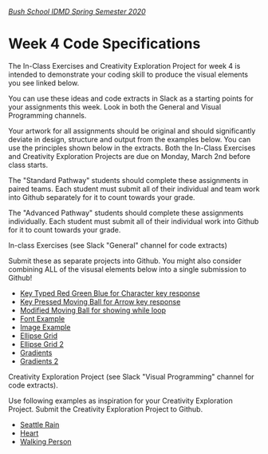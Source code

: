 [_Bush School IDMD Spring Semester 2020_](https://chandrunarayan.github.io/idmd/)
# Week 4 Code Specifications

The In-Class Exercises and Creativity Exploration Project for week 4 is intended to demonstrate your coding skill to produce the visual elements you see linked below. 

You can use these ideas and code extracts in Slack as a starting points for your assignments this week.  Look in both the General and Visual Programming channels. 

Your artwork for all assignments should be original and should significantly deviate in design, structure and output from the examples below.  You can use the principles shown below in the extracts. Both the In-Class Exercises and Creativity Exploration Projects are due on Monday, March 2nd before class starts.

The "Standard Pathway" students should complete these assignments in paired teams. Each student must submit all of their individual and team work into Github separately for it to count towards your grade.

The "Advanced Pathway" students should complete these assignments individually. Each student must submit all of their individual work into Github for it to count towards your grade.

In-class Exercises (see Slack "General" channel for code extracts)

Submit these as separate projects into Github. You might also consider combining ALL of the visusal elements below into a single submission to Github! 
* [Key Typed Red Green Blue for Character key response](keyTypedRedGreenBlue)
* [Key Pressed Moving Ball for Arrow key response](keyIsPressedMovingBall)
* [Modified Moving Ball for showing while loop](modifiedMovingBall)
* [Font Example](fontExample)
* [Image Example](imageExample)
* [Ellipse Grid](ellipseGrid)
* [Ellipse Grid 2](ellipseGrid2)
* [Gradients](gradients)
* [Gradients 2](gradients2)

Creativity Exploration Project (see Slack "Visual Programming" channel for code extracts).

Use following examples as inspiration for your Creativity Exploration Project. Submit the Creativity Exploration Project to Github.

* [Seattle Rain](seattle_rain)
* [Heart](heart)
* [Walking Person](walking_person)
